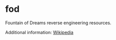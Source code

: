 # fod

Fountain of Dreams reverse engineering resources.

Additional information: [Wikipedia](https://en.wikipedia.org/wiki/Fountain_of_Dreams)
